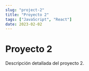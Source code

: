 ```yaml
---
slug: "project-2"
title: "Proyecto 2"
tags: ["JavaScript", "React"]
date: 2023-02-02
---
```


# Proyecto 2

Descripción detallada del proyecto 2.
